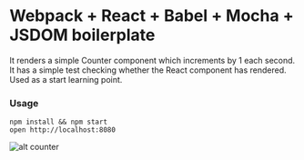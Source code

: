 Webpack + React + Babel + Mocha + JSDOM boilerplate  
===

It renders a simple Counter component which increments by 1 each second.  
It has a simple test checking whether the React component has rendered.
Used as a start learning point.  

### Usage

```
npm install && npm start
open http://localhost:8080
```

![alt counter](http://g.recordit.co/8qQH6q1Aqj.gif)

